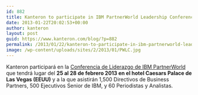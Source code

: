 ```yaml
---
id: 882
title: Kanteron to participate in IBM PartnerWorld Leadership Conference in Las Vegas
date: 2013-01-22T20:02:53+00:00
author: kanteron
layout: post
guid: https://www.kanteron.com/blog/?p=882
permalink: /2013/01/22/kanteron-to-participate-in-ibm-partnerworld-leadership-conference-in-las-vegas/
image: /wp-content/uploads/sites/2/2013/01/PWLC.jpg
---
```

Kanteron participará en la <a title="https://ibm.com/partnerworld/pwlc" href="https://ibm.com/partnerworld/pwlc" target="_blank">Conferencia de Liderazgo de IBM PartnerWorld</a> que tendrá lugar del **25 al 28 de febrero 2013 en el hotel Caesars Palace de Las Vegas (EEUU)** y a la que asistirán 1,500 Directivos de Business Partners, 500 Ejecutivos Senior de IBM, y 60 Periodistas y Analistas.